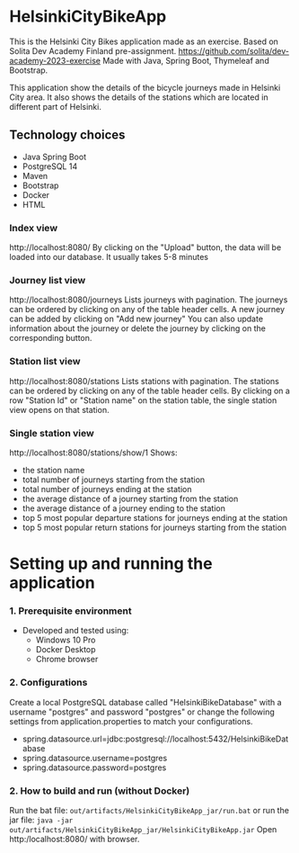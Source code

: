 # HelsinkiCityBikeApp
This is the Helsinki City Bikes application made as an exercise. 
Based on Solita Dev Academy Finland pre-assignment.  https://github.com/solita/dev-academy-2023-exercise
Made with Java, Spring Boot, Thymeleaf and Bootstrap.

This application show the details of the bicycle journeys made in Helsinki City area. It also shows the details of the
stations which are located in different part of Helsinki.

## Technology choices
- Java Spring Boot
- PostgreSQL 14
- Maven
- Bootstrap 
- Docker
- HTML


### Index view
http://localhost:8080/
By clicking on the "Upload" button, the data will be loaded into our database. It usually takes 5-8 minutes


### Journey list view
http://localhost:8080/journeys
Lists journeys with pagination.
The journeys can be ordered by clicking on any of the table header cells.
A new journey can be added by clicking on "Add new journey"
You can also update information about the journey or delete the journey by clicking on the corresponding button.

### Station list view
http://localhost:8080/stations
Lists stations with pagination.
The stations can be ordered by clicking on any of the table header cells.
By clicking on a row "Station Id" or "Station name" on the station table, the single station view opens on that station.

### Single station view
http://localhost:8080/stations/show/1
Shows:
- the station name
- total number of journeys starting from the station
- total number of journeys ending at the station
- the average distance of a journey starting from the station
- the average distance of a journey ending to the station
- top 5 most popular departure stations for journeys ending at the station
- top 5 most popular return stations for journeys starting from the station

# Setting up and running the application
### 1. Prerequisite environment
- Developed and tested using:
    - Windows 10 Pro
    - Docker Desktop
    - Chrome browser



### 2. Configurations
Create a local PostgreSQL database called "HelsinkiBikeDatabase" with a username "postgres" and password "postgres" or change
the following settings from application.properties to match your configurations.

* spring.datasource.url=jdbc:postgresql://localhost:5432/HelsinkiBikeDatabase
* spring.datasource.username=postgres
* spring.datasource.password=postgres

### 2. How to build and run (without Docker)

Run the bat file:
``
out/artifacts/HelsinkiCityBikeApp_jar/run.bat
``
or run the jar file:
``
java -jar out/artifacts/HelsinkiCityBikeApp_jar/HelsinkiCityBikeApp.jar
``
Open http:/localhost:8080/ with browser.
